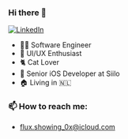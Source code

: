 ### Hi there 👋

<p align="left">
<a href="https://www.linkedin.com/in/ruslan-timchenko-353b18bb">
<img src="https://img.shields.io/badge/-LinkedIn-%233781da" alt="LinkedIn"/></a> 
</p>

* 👨‍💻 Software Engineer
* 🎨 UI/UX Enthusiast
* 🐈 Cat Lover
* 📱 Senior iOS Developer at Siilo
* 🏠 Living in 🇳🇱

### 📫 How to reach me:
* flux.showing_0x@icloud.com
